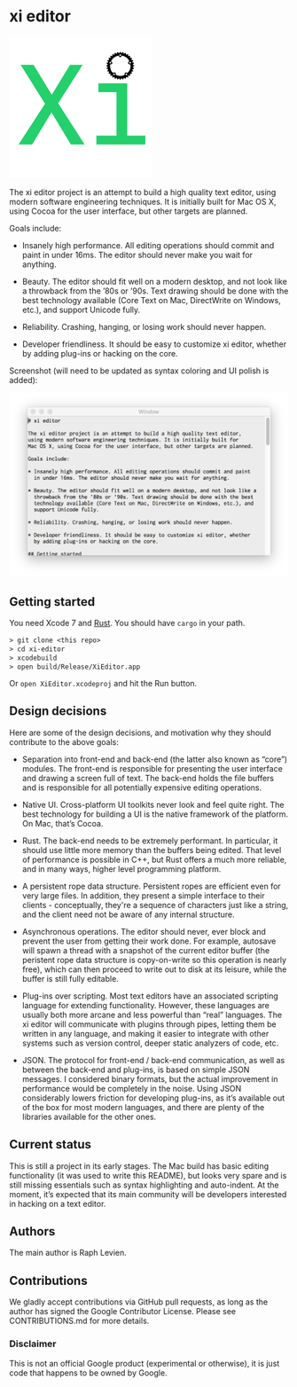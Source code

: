 # xi editor

<img src="icons/xi-editor.png" alt="Xi Editor" width="256" height="256"/>

The xi editor project is an attempt to build a high quality text editor,
using modern software engineering techniques. It is initially built for
Mac OS X, using Cocoa for the user interface, but other targets are planned.

Goals include:

* Insanely high performance. All editing operations should commit and paint
  in under 16ms. The editor should never make you wait for anything.

* Beauty. The editor should fit well on a modern desktop, and not look like a
  throwback from the ’80s or ’90s. Text drawing should be done with the best
  technology available (Core Text on Mac, DirectWrite on Windows, etc.), and
  support Unicode fully.

* Reliability. Crashing, hanging, or losing work should never happen.

* Developer friendliness. It should be easy to customize xi editor, whether
  by adding plug-ins or hacking on the core.

Screenshot (will need to be updated as syntax coloring and UI polish is added):

![xi screenshot](/doc/img/xi-mac-screenshot.png?raw=true)

## Getting started

You need Xcode 7 and [Rust](https://www.rust-lang.org/). You should have
`cargo` in your path.

```
> git clone <this repo>
> cd xi-editor
> xcodebuild
> open build/Release/XiEditor.app
```

Or `open XiEditor.xcodeproj` and hit the Run button.

## Design decisions

Here are some of the design decisions, and motivation why they should
contribute to the above goals:

* Separation into front-end and back-end (the latter also known as “core”)
  modules. The front-end is responsible for presenting the user interface and
  drawing a screen full of text. The back-end holds the file buffers and is
  responsible for all potentially expensive editing operations.

* Native UI. Cross-platform UI toolkits never look and feel quite right. The
  best technology for building a UI is the native framework of the platform.
  On Mac, that’s Cocoa.

* Rust. The back-end needs to be extremely performant. In particular, it
  should use little more memory than the buffers being edited. That level of
  performance is possible in C++, but Rust offers a much more reliable, and
  in many ways, higher level programming platform.

* A persistent rope data structure. Persistent ropes are efficient even for
  very large files. In addition, they present a simple interface to their
  clients - conceptually, they're a sequence of characters just like a string,
  and the client need not be aware of any internal structure.

* Asynchronous operations. The editor should never, ever block and prevent the
  user from getting their work done. For example, autosave will spawn a
  thread with a snapshot of the current editor buffer (the peristent rope
  data structure is copy-on-write so this operation is nearly free), which can
  then proceed to write out to disk at its leisure, while the buffer is still
  fully editable.

* Plug-ins over scripting. Most text editors have an associated scripting
  language for extending functionality. However, these languages are usually
  both more arcane and less powerful than “real” languages. The xi editor will
  communicate with plugins through pipes, letting them be written in any
  language, and making it easier to integrate with other systems such as
  version control, deeper static analyzers of code, etc.

* JSON. The protocol for front-end / back-end communication, as well as
  between the back-end and plug-ins, is based on simple JSON messages. I
  considered binary formats, but the actual improvement in performance would
  be completely in the noise. Using JSON considerably lowers friction for
  developing plug-ins, as it’s available out of the box for most modern
  languages, and there are plenty of the libraries available for the other
  ones.

## Current status

This is still a project in its early stages. The Mac build has basic editing
functionality (it was used to write this README), but looks very spare and
is still missing essentials such as syntax highlighting and auto-indent. At
the moment, it’s expected that its main community will be developers
interested in hacking on a text editor.


## Authors

The main author is Raph Levien.

## Contributions

We gladly accept contributions via GitHub pull requests, as long as the author
has signed the Google Contributor License. Please see CONTRIBUTIONS.md for
more details.

### Disclaimer

This is not an official Google product (experimental or otherwise), it
is just code that happens to be owned by Google.
